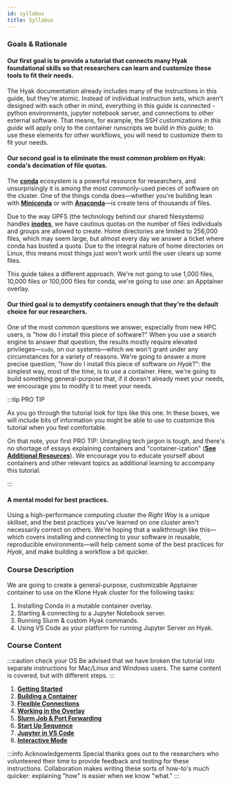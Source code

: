 ```yaml
---
id: syllabus
title: Syllabus
---
```


### Goals & Rationale

#### Our first goal is to provide a tutorial that connects many Hyak foundational skills so that researchers can learn and customize these tools to fit their needs.
The Hyak documentation already includes many of the instructions in this guide, but they're atomic. Instead of individual instruction sets, which aren't designed with each other in mind, everything in this guide is connected - python environments, jupyter notebook server, and connections to other external software. That means, for example, the SSH customizations *in this guide* will apply only to the container runscripts we build *in this guide*; to use these elements for other workflows, you will need to customize them to fit your needs. 

#### Our second goal is to eliminate the most common problem on Hyak: conda's decimation of file quotas.
The [**conda**](https://docs.conda.io/en/latest/) ecosystem is a powerful resource for researchers, and unsurprisingly
it is among the most commonly-used pieces of software on the cluster. One of the things conda does—whether you're building
lean with [**Miniconda**](https://docs.conda.io/en/latest/miniconda.html) or with [**Anaconda**](https://www.anaconda.com/)—is create tens of thousands of files.

Due to the way GPFS (the technology behind our shared filesystems) handles [**inodes**](https://en.wikipedia.org/wiki/Inode), we have cautious quotas on the number of files
individuals and groups are allowed to create. Home directories are limited to 256,000 files, which may seem large, but almost
every day we answer a ticket where conda has busted a quota. Due to the integral nature of home directories on Linux, this
means most things just won't work until the user clears up some files.

This guide takes a different approach. We're not going to use 1,000 files, 10,000 files or 100,000 files for conda, we're going to use *one*: an Apptainer overlay.

#### Our third goal is to demystify containers enough that they're the default choice for our researchers.
One of the most common questions we answer, especially from new HPC users, is "how do I install this piece of software?" When you use a search engine to answer that question, the results mostly require elevated privileges—`sudo`, on our systems—which we won't grant under any circumstances for a variety of reasons. We're going to answer a more precise question, "how do I install this piece of software *on Hyak*?":
the simplest way, most of the time, is to use a container. Here, we're going to build something general-purpose that, if it doesn't already meet your needs, we encourage you to modify it to meet your needs.

:::tip PRO TIP

As you go through the tutorial look for tips like this one. In these boxes, we will include bits of information you might be able to use to customize this tutorial when you feel comfortable. 

On that note, your first PRO TIP: Untangling tech jargon is tough, and there's no shortage of essays explaining containers and "container-ization" ([**See Additional Resources**](https://hyak.uw.edu/docs/hyak101/python/setup#additional-resources)). We encourage you to educate yourself about containers and other relevant topics as additional learning to accompany this tutorial. 

:::

#### A mental model for best practices.
Using a high-performance computing cluster the *Right Way* is a unique skillset, and the best practices you've learned on one cluster aren't necessarily correct on others. We're hoping that a walkthrough like this—which covers installing and connecting to your software in reusable, reproducible environments—will help cement some of the best practices for *Hyak*, and make building a workflow a bit quicker.

### Course Description

We are going to create a general-purpose, customizable Apptainer container to use on the Klone Hyak cluster for the following tasks:

1. Installing Conda in a mutable container overlay.
1. Starting & connecting to a Jupyter Notebook server.
1. Running Slurm & custom Hyak commands.
1. Using VS Code as your platform for running Jupyter Server on Hyak. 

### Course Content

:::caution check your OS
Be advised that we have broken the tutorial into separate instructions for Mac/Linux and Windows users. The same content is covered, but with different steps. 
:::

1. [**Getting Started**](https://hyak.uw.edu/docs/hyak101/python/setup)
1. [**Building a Container**](https://hyak.uw.edu/docs/hyak101/python/container)
1. [**Flexible Connections**](https://hyak.uw.edu/docs/hyak101/python/ssh)
1. [**Working in the Overlay**](https://hyak.uw.edu/docs/hyak101/python/overlay)
1. [**Slurm Job & Port Forwarding**](https://hyak.uw.edu/docs/hyak101/python/slurm-forward)
1. [**Start Up Sequence**](https://hyak.uw.edu/docs/hyak101/python/start-up-seq)
1. [**Jupyter in VS Code**](https://hyak.uw.edu/docs/hyak101/python/connect-vsc)
1. [**Interactive Mode**](https://hyak.uw.edu/docs/hyak101/python/interactive)



:::info Acknowledgements
Special thanks goes out to the researchers who volunteered their time to provide feedback and testing for these instructions.
Collaboration makes writing these sorts of how-to's much quicker: explaining "how" is easier when we know "what."
:::